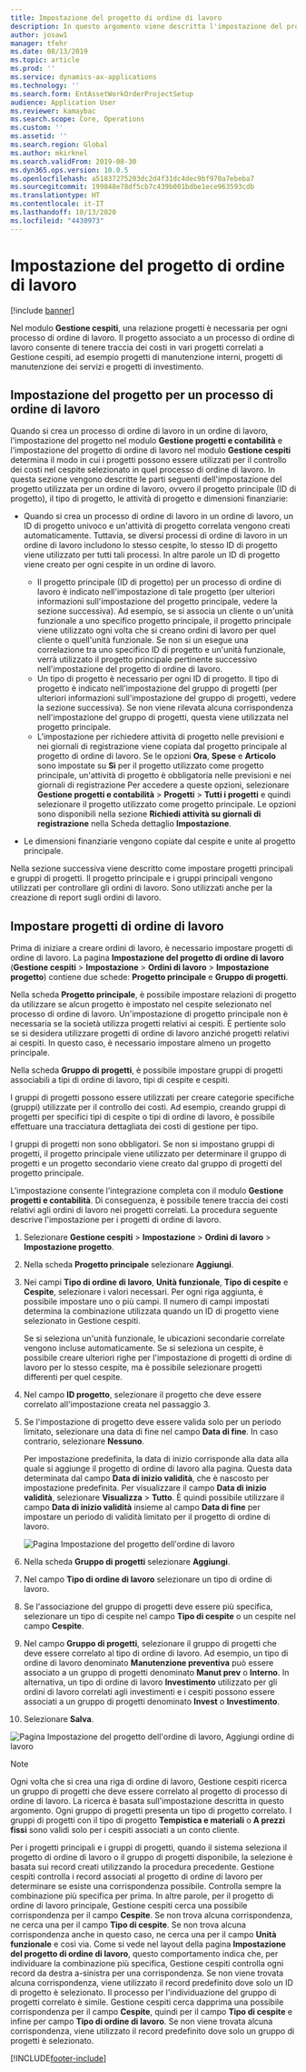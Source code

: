 ```yaml
---
title: Impostazione del progetto di ordine di lavoro
description: In questo argomento viene descritta l'impostazione del progetto di ordine di lavoro in Gestione cespiti.
author: josaw1
manager: tfehr
ms.date: 08/13/2019
ms.topic: article
ms.prod: ''
ms.service: dynamics-ax-applications
ms.technology: ''
ms.search.form: EntAssetWorkOrderProjectSetup
audience: Application User
ms.reviewer: kamaybac
ms.search.scope: Core, Operations
ms.custom: ''
ms.assetid: ''
ms.search.region: Global
ms.author: mkirknel
ms.search.validFrom: 2019-08-30
ms.dyn365.ops.version: 10.0.5
ms.openlocfilehash: a51837275203dc2d4f31dc4dec9bf970a7ebeba7
ms.sourcegitcommit: 199848e78df5cb7c439b001bdbe1ece963593cdb
ms.translationtype: HT
ms.contentlocale: it-IT
ms.lasthandoff: 10/13/2020
ms.locfileid: "4430973"
---
```

# <a name="work-order-project-setup"></a>Impostazione del progetto di ordine di lavoro

[!include [banner](../../includes/banner.md)]

 

Nel modulo **Gestione cespiti**, una relazione progetti è necessaria per ogni processo di ordine di lavoro. Il progetto associato a un processo di ordine di lavoro consente di tenere traccia dei costi in vari progetti correlati a Gestione cespiti, ad esempio progetti di manutenzione interni, progetti di manutenzione dei servizi e progetti di investimento. 

## <a name="project-setup-for-a-work-order-job"></a>Impostazione del progetto per un processo di ordine di lavoro

Quando si crea un processo di ordine di lavoro in un ordine di lavoro, l'impostazione del progetto nel modulo **Gestione progetti e contabilità** e l'impostazione del progetto di ordine di lavoro nel modulo **Gestione cespiti** determina il modo in cui i progetti possono essere utilizzati per il controllo dei costi nel cespite selezionato in quel processo di ordine di lavoro. In questa sezione vengono descritte le parti seguenti dell'impostazione del progetto utilizzata per un ordine di lavoro, ovvero il progetto principale (ID di progetto), il tipo di progetto, le attività di progetto e dimensioni finanziarie:

- Quando si crea un processo di ordine di lavoro in un ordine di lavoro, un ID di progetto univoco e un'attività di progetto correlata vengono creati automaticamente. Tuttavia, se diversi processi di ordine di lavoro in un ordine di lavoro includono lo stesso cespite, lo stesso ID di progetto viene utilizzato per tutti tali processi. In altre parole un ID di progetto viene creato per ogni cespite in un ordine di lavoro.

    - Il progetto principale (ID di progetto) per un processo di ordine di lavoro è indicato nell'impostazione di tale progetto (per ulteriori informazioni sull'impostazione del progetto principale, vedere la sezione successiva). Ad esempio, se si associa un cliente o un'unità funzionale a uno specifico progetto principale, il progetto principale viene utilizzato ogni volta che si creano ordini di lavoro per quel cliente o quell'unità funzionale. Se non si un esegue una correlazione tra uno specifico ID di progetto e un'unità funzionale, verrà utilizzato il progetto principale pertinente successivo nell'impostazione del progetto di ordine di lavoro.
    - Un tipo di progetto è necessario per ogni ID di progetto. Il tipo di progetto è indicato nell'impostazione del gruppo di progetti (per ulteriori informazioni sull'impostazione del gruppo di progetti, vedere la sezione successiva). Se non viene rilevata alcuna corrispondenza nell'impostazione del gruppo di progetti, questa viene utilizzata nel progetto principale.
    - L'impostazione per richiedere attività di progetto nelle previsioni e nei giornali di registrazione viene copiata dal progetto principale al progetto di ordine di lavoro. Se le opzioni **Ora**, **Spese** e **Articolo** sono impostate su **Sì** per il progetto utilizzato come progetto principale, un'attività di progetto è obbligatoria nelle previsioni e nei giornali di registrazione Per accedere a queste opzioni, selezionare **Gestione progetti e contabilità** \> **Progetti** \> **Tutti i progetti** e quindi selezionare il progetto utilizzato come progetto principale. Le opzioni sono disponibili nella sezione **Richiedi attività su giornali di registrazione** nella Scheda dettaglio **Impostazione**.

- Le dimensioni finanziarie vengono copiate dal cespite e unite al progetto principale.

Nella sezione successiva viene descritto come impostare progetti principali e gruppi di progetti. Il progetto principale e i gruppi principali vengono utilizzati per controllare gli ordini di lavoro. Sono utilizzati anche per la creazione di report sugli ordini di lavoro.

## <a name="set-up-work-order-projects"></a>Impostare progetti di ordine di lavoro

Prima di iniziare a creare ordini di lavoro, è necessario impostare progetti di ordine di lavoro. La pagina **Impostazione del progetto di ordine di lavoro** (**Gestione cespiti** \> **Impostazione** \> **Ordini di lavoro** \> **Impostazione progetto**) contiene due schede: **Progetto principale** e **Gruppo di progetti**.

Nella scheda **Progetto principale**, è possibile impostare relazioni di progetto da utilizzare se alcun progetto è impostato nel cespite selezionato nel processo di ordine di lavoro. Un'impostazione di progetto principale non è necessaria se la società utilizza progetti relativi ai cespiti. È pertiente solo se si desidera utilizzare progetti di ordine di lavoro anziché progetti relativi ai cespiti. In questo caso, è necessario impostare almeno un progetto principale.

Nella scheda **Gruppo di progetti**, è possibile impostare gruppi di progetti associabili a tipi di ordine di lavoro, tipi di cespite e cespiti.

I gruppi di progetti possono essere utilizzati per creare categorie specifiche (gruppi) utilizzate per il controllo dei costi. Ad esempio, creando gruppi di progetti per specifici tipi di cespite o tipi di ordine di lavoro, è possibile effettuare una tracciatura dettagliata dei costi di gestione per tipo.

I gruppi di progetti non sono obbligatori. Se non si impostano gruppi di progetti, il progetto principale viene utilizzato per determinare il gruppo di progetti e un progetto secondario viene creato dal gruppo di progetti del progetto principale.

L'impostazione consente l'integrazione completa con il modulo **Gestione progetti e contabilità**. Di conseguenza, è possibile tenere traccia dei costi relativi agli ordini di lavoro nei progetti correlati. La procedura seguente descrive l'impostazione per i progetti di ordine di lavoro.

1. Selezionare **Gestione cespiti** \> **Impostazione** \> **Ordini di lavoro** \> **Impostazione progetto**.
2. Nella scheda **Progetto principale** selezionare **Aggiungi**.
3. Nei campi **Tipo di ordine di lavoro**, **Unità funzionale**, **Tipo di cespite** e **Cespite**, selezionare i valori necessari. Per ogni riga aggiunta, è possibile impostare uno o più campi. Il numero di campi impostati determina la combinazione utilizzata quando un ID di progetto viene selezionato in Gestione cespiti. 

    Se si seleziona un'unità funzionale, le ubicazioni secondarie correlate vengono incluse automaticamente. Se si seleziona un cespite, è possibile creare ulteriori righe per l'impostazione di progetti di ordine di lavoro per lo stesso cespite, ma è possibile selezionare progetti differenti per quel cespite.

4. Nel campo **ID progetto**, selezionare il progetto che deve essere correlato all'impostazione creata nel passaggio 3.
5. Se l'impostazione di progetto deve essere valida solo per un periodo limitato, selezionare una data di fine nel campo **Data di fine**. In caso contrario, selezionare **Nessuno**.

    Per impostazione predefinita, la data di inizio corrisponde alla data alla quale si aggiunge il progetto di ordine di lavoro alla pagina. Questa data determinata dal campo **Data di inizio validità**, che è nascosto per impostazione predefinita. Per visualizzare il campo **Data di inizio validità**, selezionare **Visualizza** \> **Tutto**. È quindi possibile utilizzare il campo **Data di inizio validità** insieme al campo **Data di fine** per impostare un periodo di validità limitato per il progetto di ordine di lavoro.

    ![Pagina Impostazione del progetto dell'ordine di lavoro](media/17-setup-for-work-orders.png)

6. Nella scheda **Gruppo di progetti** selezionare **Aggiungi**.
7. Nel campo **Tipo di ordine di lavoro** selezionare un tipo di ordine di lavoro.
8. Se l'associazione del gruppo di progetti deve essere più specifica, selezionare un tipo di cespite nel campo **Tipo di cespite** o un cespite nel campo **Cespite**.
9. Nel campo **Gruppo di progetti**, selezionare il gruppo di progetti che deve essere correlato al tipo di ordine di lavoro. Ad esempio, un tipo di ordine di lavoro denominato **Manutenzione preventiva** può essere associato a un gruppo di progetti denominato **Manut prev** o **Interno**. In alternativa, un tipo di ordine di lavoro **Investimento** utilizzato per gli ordini di lavoro correlati agli investimenti e i cespiti possono essere associati a un gruppo di progetti denominato **Invest** o **Investimento**.
10. Selezionare **Salva**.

![Pagina Impostazione del progetto dell'ordine di lavoro, Aggiungi ordine di lavoro](media/18-setup-for-work-orders.png)

> [!NOTE]
> Ogni volta che si crea una riga di ordine di lavoro, Gestione cespiti ricerca un gruppo di progetti che deve essere correlato al progetto di processo di ordine di lavoro. La ricerca è basata sull'impostazione descritta in questo argomento. Ogni gruppo di progetti presenta un tipo di progetto correlato. I gruppi di progetti con il tipo di progetto **Tempistica e materiali** o **A prezzi fissi** sono validi solo per i cespiti associati a un conto cliente.
>
> Per i progetti principali e i gruppi di progetti, quando il sistema seleziona il progetto di ordine di lavoro o il gruppo di progetti disponibile, la selezione è basata sui record creati utilizzando la procedura precedente. Gestione cespiti controlla i record associati al progetto di ordine di lavoro per determinare se esiste una corrispondenza possibile. Controlla sempre la combinazione più specifica per prima. In altre parole, per il progetto di ordine di lavoro principale, Gestione cespiti cerca una possibile corrispondenza per il campo **Cespite**. Se non trova alcuna corrispondenza, ne cerca una per il campo **Tipo di cespite**. Se non trova alcuna corrispondenza anche in questo caso, ne cerca una per il campo **Unità funzionale** e così via. Come si vede nel layout della pagina **Impostazione del progetto di ordine di lavoro**, questo comportamento indica che, per individuare la combinazione più specifica, Gestione cespiti controlla ogni record da destra a-sinistra per una corrispondenza. Se non viene trovata alcuna corrispondenza, viene utilizzato il record predefinito dove solo un ID di progetto è selezionato. Il processo per l'individuazione del gruppo di progetti correlato è simile. Gestione cespiti cerca dapprima una possibile corrispondenza per il campo **Cespite**, quindi per il campo **Tipo di cespite** e infine per campo **Tipo di ordine di lavoro**. Se non viene trovata alcuna corrispondenza, viene utilizzato il record predefinito dove solo un gruppo di progetti è selezionato.


[!INCLUDE[footer-include](../../../includes/footer-banner.md)]